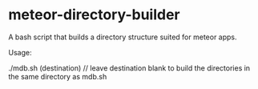 meteor-directory-builder
========================

A bash script that builds a directory structure suited for meteor apps.

Usage:

./mdb.sh (destination) // leave destination blank to build the directories
                          in the same directory as mdb.sh
